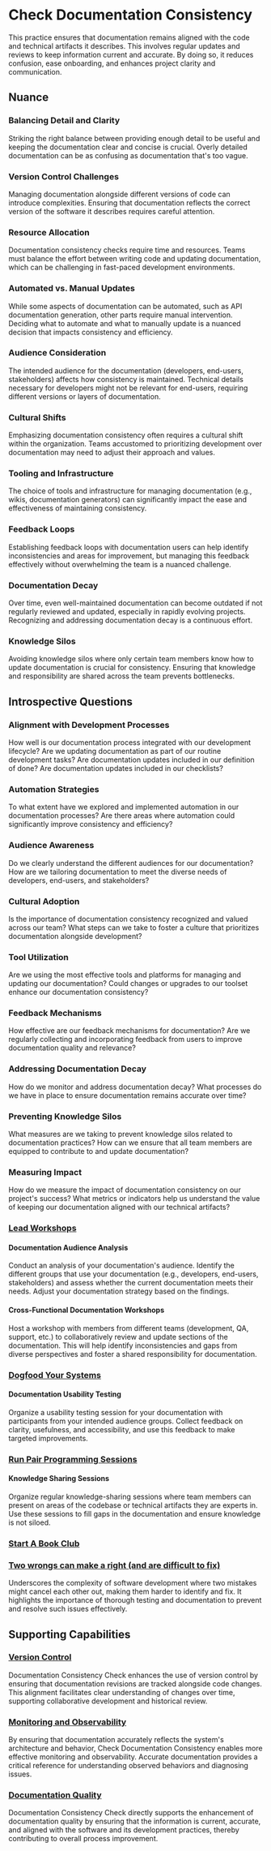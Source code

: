 # Check Documentation Consistency

This practice ensures that documentation remains aligned with the code and technical artifacts it describes.
This involves regular updates and reviews to keep information current and accurate.
By doing so, it reduces confusion, ease onboarding, and enhances project clarity and communication.

## Nuance

### Balancing Detail and Clarity
Striking the right balance between providing enough detail to be useful and keeping the documentation clear and concise is crucial.
Overly detailed documentation can be as confusing as documentation that's too vague.

### Version Control Challenges
Managing documentation alongside different versions of code can introduce complexities.
Ensuring that documentation reflects the correct version of the software it describes requires careful attention.

### Resource Allocation
Documentation consistency checks require time and resources.
Teams must balance the effort between writing code and updating documentation, which can be challenging in fast-paced development environments.

### Automated vs. Manual Updates
While some aspects of documentation can be automated, such as API documentation generation, other parts require manual intervention.
Deciding what to automate and what to manually update is a nuanced decision that impacts consistency and efficiency.

### Audience Consideration
The intended audience for the documentation (developers, end-users, stakeholders) affects how consistency is maintained.
Technical details necessary for developers might not be relevant for end-users, requiring different versions or layers of documentation.

### Cultural Shifts
Emphasizing documentation consistency often requires a cultural shift within the organization.
Teams accustomed to prioritizing development over documentation may need to adjust their approach and values.

### Tooling and Infrastructure
The choice of tools and infrastructure for managing documentation (e.g., wikis, documentation generators) can significantly impact the ease and effectiveness of maintaining consistency.

### Feedback Loops
Establishing feedback loops with documentation users can help identify inconsistencies and areas for improvement, but managing this feedback effectively without overwhelming the team is a nuanced challenge.

### Documentation Decay
Over time, even well-maintained documentation can become outdated if not regularly reviewed and updated, especially in rapidly evolving projects.
Recognizing and addressing documentation decay is a continuous effort.

### Knowledge Silos
Avoiding knowledge silos where only certain team members know how to update documentation is crucial for consistency.
Ensuring that knowledge and responsibility are shared across the team prevents bottlenecks.

## Introspective Questions

### Alignment with Development Processes
How well is our documentation process integrated with our development lifecycle?
Are we updating documentation as part of our routine development tasks?
Are documentation updates included in our definition of done?
Are documentation updates included in our checklists?

### Automation Strategies
To what extent have we explored and implemented automation in our documentation processes?
Are there areas where automation could significantly improve consistency and efficiency?

### Audience Awareness
Do we clearly understand the different audiences for our documentation?
How are we tailoring documentation to meet the diverse needs of developers, end-users, and stakeholders?

### Cultural Adoption
Is the importance of documentation consistency recognized and valued across our team?
What steps can we take to foster a culture that prioritizes documentation alongside development?

### Tool Utilization
Are we using the most effective tools and platforms for managing and updating our documentation?
Could changes or upgrades to our toolset enhance our documentation consistency?

### Feedback Mechanisms
How effective are our feedback mechanisms for documentation?
Are we regularly collecting and incorporating feedback from users to improve documentation quality and relevance?

### Addressing Documentation Decay
How do we monitor and address documentation decay?
What processes do we have in place to ensure documentation remains accurate over time?

### Preventing Knowledge Silos
What measures are we taking to prevent knowledge silos related to documentation practices?
How can we ensure that all team members are equipped to contribute to and update documentation?

### Measuring Impact
How do we measure the impact of documentation consistency on our project's success?
What metrics or indicators help us understand the value of keeping our documentation aligned with our technical artifacts?

### [Lead Workshops](/practices/lead-workshops.md)

#### Documentation Audience Analysis

Conduct an analysis of your documentation's audience. Identify the different groups that use your documentation (e.g., developers, end-users, stakeholders) and assess whether the current documentation meets their needs. Adjust your documentation strategy based on the findings.

#### Cross-Functional Documentation Workshops

Host a workshop with members from different teams (development, QA, support, etc.) to collaboratively review and update sections of the documentation. This will help identify inconsistencies and gaps from diverse perspectives and foster a shared responsibility for documentation.

### [Dogfood Your Systems](/practices/dogfood-your-systems.md)

#### Documentation Usability Testing

Organize a usability testing session for your documentation with participants from your intended audience groups. Collect feedback on clarity, usefulness, and accessibility, and use this feedback to make targeted improvements.

### [Run Pair Programming Sessions](/practices/run-pair-programming-sessions.md)

#### Knowledge Sharing Sessions

Organize regular knowledge-sharing sessions where team members can present on areas of the codebase or technical artifacts they are experts in. Use these sessions to fill gaps in the documentation and ensure knowledge is not siloed.

### [Start A Book Club](/practices/start-a-book-club.md)

### [Two wrongs can make a right (and are difficult to fix)](https://github.com/97-things/97-things-every-programmer-should-know/tree/master/en/thing_86)
Underscores the complexity of software development where two mistakes might cancel each other out, making them harder to identify and fix. It highlights the importance of thorough testing and documentation to prevent and resolve such issues effectively.

## Supporting Capabilities

### [Version Control](https://dora.dev/devops-capabilities/technical/version-control/)
Documentation Consistency Check enhances the use of version control by ensuring that documentation revisions are tracked alongside code changes. This alignment facilitates clear understanding of changes over time, supporting collaborative development and historical review.

### [Monitoring and Observability](https://dora.dev/devops-capabilities/technical/monitoring-and-observability/)
By ensuring that documentation accurately reflects the system's architecture and behavior, Check Documentation Consistency enables more effective monitoring and observability. Accurate documentation provides a critical reference for understanding observed behaviors and diagnosing issues.

### [Documentation Quality](https://dora.dev/devops-capabilities/process/documentation-quality/)
Documentation Consistency Check directly supports the enhancement of documentation quality by ensuring that the information is current, accurate, and aligned with the software and its development practices, thereby contributing to overall process improvement.
